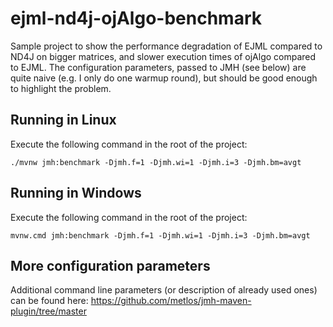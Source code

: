 # ejml-nd4j-ojAlgo-benchmark
Sample project to show the performance degradation of EJML compared to ND4J on bigger matrices, and slower execution times of ojAlgo compared to EJML.
The configuration parameters, passed to JMH (see below) are quite naive (e.g. I only do one warmup round), but should be good enough to highlight the problem.

## Running in Linux
Execute the following command in the root of the project:
```
./mvnw jmh:benchmark -Djmh.f=1 -Djmh.wi=1 -Djmh.i=3 -Djmh.bm=avgt
```

## Running in Windows
Execute the following command in the root of the project:
```
mvnw.cmd jmh:benchmark -Djmh.f=1 -Djmh.wi=1 -Djmh.i=3 -Djmh.bm=avgt
```

## More configuration parameters
Additional command line parameters (or description of already used ones) can be found here:
https://github.com/metlos/jmh-maven-plugin/tree/master
